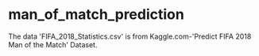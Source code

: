 # man_of_match_prediction
The data 'FIFA_2018_Statistics.csv' is from Kaggle.com-'Predict FIFA 2018 Man of the Match' Dataset.
